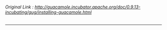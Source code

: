 ###### Original Link : http://guacamole.incubator.apache.org/doc/0.9.13-incubating/gug/installing-guacamole.html

---



